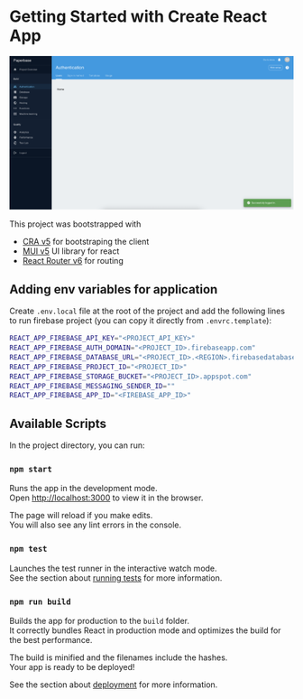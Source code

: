 # Getting Started with Create React App

![demo](https://raw.githubusercontent.com/fork-out/cra-mui-firebase-boilerplate/main/public/screenshot.png)

This project was bootstrapped with

- [CRA v5](https://github.com/facebook/create-react-app) for bootstraping the client
- [MUI v5](https://mui.com/) UI library for react
- [React Router v6](https://reactrouter.com/) for routing

## Adding env variables for application

Create `.env.local` file at the root of the project and add the following lines to run firebase project (you can copy it directly from `.envrc.template`):

```bash
REACT_APP_FIREBASE_API_KEY="<PROJECT_API_KEY>"
REACT_APP_FIREBASE_AUTH_DOMAIN="<PROJECT_ID>.firebaseapp.com"
REACT_APP_FIREBASE_DATABASE_URL="<PROJECT_ID>.<REGION>.firebasedatabase.app"
REACT_APP_FIREBASE_PROJECT_ID="<PROJECT_ID>"
REACT_APP_FIREBASE_STORAGE_BUCKET="<PROJECT_ID>.appspot.com"
REACT_APP_FIREBASE_MESSAGING_SENDER_ID=""
REACT_APP_FIREBASE_APP_ID="<FIREBASE_APP_ID>"
```

## Available Scripts

In the project directory, you can run:

### `npm start`

Runs the app in the development mode.\
Open [http://localhost:3000](http://localhost:3000) to view it in the browser.

The page will reload if you make edits.\
You will also see any lint errors in the console.

### `npm test`

Launches the test runner in the interactive watch mode.\
See the section about [running tests](https://facebook.github.io/create-react-app/docs/running-tests) for more information.

### `npm run build`

Builds the app for production to the `build` folder.\
It correctly bundles React in production mode and optimizes the build for the best performance.

The build is minified and the filenames include the hashes.\
Your app is ready to be deployed!

See the section about [deployment](https://facebook.github.io/create-react-app/docs/deployment) for more information.
